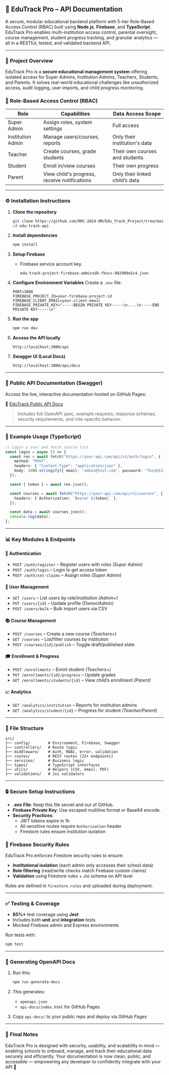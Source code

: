 ## 📘 EduTrack Pro – API Documentation

A secure, modular educational backend platform with 5-tier Role-Based Access Control (RBAC) built using **Node.js**, **Firebase**, and **TypeScript**. EduTrack Pro enables multi-institution access control, parental oversight, course management, student progress tracking, and granular analytics — all in a RESTful, tested, and validated backend API.

---

### 📌 Project Overview

EduTrack Pro is a **secure educational management system** offering isolated access for Super Admins, Institution Admins, Teachers, Students, and Parents. It solves real-world educational challenges like unauthorized access, audit logging, user imports, and child progress monitoring.

### 🔐 Role-Based Access Control (RBAC)
| Role              | Capabilities                                      | Data Access Scope                |
|-----------------  |-------------------------------------------------- |----------------------------------|
| Super Admin       | Assign roles, system settings                     | Full access                      |
| Institution Admin | Manage users/courses, reports                     | Only their institution's data    |
| Teacher           | Create courses, grade students                    | Their own courses and students   |
| Student           | Enroll in/view courses                            | Their own progress               |
| Parent            | View child's progress, receive notifications      | Only their linked child’s data   |

---

### ⚙️ Installation Instructions

1. **Clone the repository**
   ```bash
   git clone https://github.com/RRC-2024-OM/Edu_Track_Project/tree/main
   cd edu-track-api
   ```

2. **Install dependencies**
   ```bash
   npm install
   ```

3. **Setup Firebase**
   - Firebase service account key.
     ```
     edu-track-project-firebase-adminsdk-fbsvc-882909e2c4.json
     ```

4. **Configure Environment Variables**
   Create a `.env` file:
   ```env
   PORT=3000
   FIREBASE_PROJECT_ID=your-firebase-project-id
   FIREBASE_CLIENT_EMAIL=your-client-email
   FIREBASE_PRIVATE_KEY="-----BEGIN PRIVATE KEY-----\n....\n-----END PRIVATE KEY-----\n"
   ```

5. **Run the app**
   ```bash
   npm run dev
   ```

6. **Access the API locally**
   ```
   http://localhost:3000/api
   ```

7. **Swagger UI (Local Docs)**
   ```
   http://localhost:3000/api/docs
   ```

---

### 🚀 Public API Documentation (Swagger)

Access the live, interactive documentation hosted on GitHub Pages:

🔗 [EduTrack Public API Docs](https://rrc-2024-om.github.io/EDU-TRACK-DOC/)

> Includes full OpenAPI spec, example requests, response schemas, security requirements, and role-specific behavior.

---

### 🧪 Example Usage (TypeScript)

```ts
// Login a user and fetch course list
const login = async () => {
  const res = await fetch("https://your-api.com/api/v1/auth/login", {
    method: "POST",
    headers: { "Content-Type": "application/json" },
    body: JSON.stringify({ email: "admin@test.com", password: "Test@1234" }),
  });

  const { token } = await res.json();

  const courses = await fetch("https://your-api.com/api/v1/courses", {
    headers: { Authorization: `Bearer ${token}` },
  });

  const data = await courses.json();
  console.log(data);
};
```

---

### 📊 Key Modules & Endpoints

#### 🔐 Authentication
- `POST /auth/register` – Register users with roles *(Super Admin)*
- `POST /auth/login` – Login to get access token
- `POST /auth/set-claims` – Assign roles *(Super Admin)*

#### 👥 User Management
- `GET /users` – List users by role/institution *(Admin+)*
- `PUT /users/{id}` – Update profile *(Owner/Admin)*
- `POST /users/bulk` – Bulk import users via CSV

#### 📚 Course Management
- `POST /courses` – Create a new course *(Teachers+)*
- `GET /courses` – List/filter courses by institution
- `POST /courses/{id}/publish` – Toggle draft/published state

#### 🎓 Enrollment & Progress
- `POST /enrollments` – Enroll student *(Teachers+)*
- `PUT /enrollments/{id}/progress` – Update grades
- `GET /enrollments/students/{id}` – View child’s enrollment *(Parent)*

#### 📈 Analytics
- `GET /analytics/institution` – Reports for institution admins
- `GET /analytics/student/{id}` – Progress for student *(Teacher/Parent)*

---

### 📂 File Structure

```
src/
├── config/        # Environment, Firebase, Swagger
├── controllers/   # Route logic
├── middleware/    # Auth, RBAC, error, validation
├── routes/        # REST routes (22+ endpoints)
├── services/      # Business logic
├── types/         # TypeScript interfaces
├── utils/         # Helpers (CSV, email, PDF)
├── validations/   # Joi validators
```

---

### 🔒 Secure Setup Instructions

- **.env File**: Keep this file secret and out of GitHub.
- **Firebase Private Key**: Use escaped multiline format or Base64 encode.
- **Security Practices**:
  - JWT tokens expire in 1h
  - All sensitive routes require `Authorization` header
  - Firestore rules ensure institution isolation

### 🔐 Firebase Security Rules

EduTrack Pro enforces Firestore security rules to ensure:

- **Institutional isolation** (each admin only accesses their school data)
- **Role filtering** (read/write checks match Firebase custom claims)
- **Validation** using Firestore rules + Joi schema on API level

Rules are defined in `firestore.rules` and uploaded during deployment.

---

### ✅ Testing & Coverage

- **85%+** test coverage using **Jest**
- Includes both **unit** and **integration** tests
- Mocked Firebase admin and Express environments

Run tests with:
```bash
npm test
```

---

### 🧪 Generating OpenAPI Docs

1. Run this:
   ```bash
   npm run generate-docs
   ```

2. This generates:
   - `openapi.json`
   - `api-docs/index.html` for GitHub Pages

3. Copy `api-docs/` to your public repo and deploy via GitHub Pages

---

### 📌 Final Notes

EduTrack Pro is designed with security, usability, and scalability in mind — enabling schools to onboard, manage, and track their educational data securely and efficiently. Your documentation is now clean, public, and accessible — empowering any developer to confidently integrate with your API 🚀

